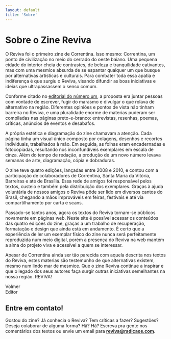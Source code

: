 ```yaml
---
layout: default
title: 'Sobre'
---
```


# Sobre o Zine Reviva

O Reviva foi o primeiro zine de Correntina. Isso mesmo: Correntina, um ponto de
civilização no meio do cerrado do oeste baiano. Uma pequena cidade do interior
cheia de contrastes, de beleza e tranquilidade cativantes, mas com uma mesmice
absurda de se espantar qualquer um que busque por alternativas artísticas e
culturais. Para combater toda essa apatia e indiferença é que surgiu o Reviva,
visando difundir as boas iniciativas e ideias que ultrapassassem o senso comum.

Conforme citado no [editorial do número um](/1/editorial), a proposta era juntar pessoas com
vontade de escrever, fugir do marasmo e divulgar o que rolava de alternativo na região.
Diferentes opiniões e pontos de vista não tinham barreira no Reviva, e uma pluralidade
enorme de materias puderam ser compiladas nas páginas preto-e-branco: entrevistas,
resenhas, poemas, críticas, anúncios de eventos e desabafos.

A própria estética e diagramação do zine chamavam a atenção. Cada página tinha um
visual único composto por colagens, desenhos e recortes individuais, trabalhados à
mão. Em seguida, as folhas eram encadernadas e fotocopiadas, resultando nos
inconfundíveis exemplares em escala de cinza. Além do tempo de redação, a produção de
um novo número levava semanas de arte, diagramação, cópia e dobraduras.

O zine teve quatro edições, lançadas entre 2008 e 2010, e contou com a participação
de colaboradores de Correntina, Santa Maria da Vitória, Barreiras e até de Brasília.
Essa rede de amigos foi responsável pelos textos, custeio e também pela distribuição
dos exemplares. Graças à ajuda voluntária de nossos amigos o Reviva pôde ser lido em
diversos cantos do Brasil, chegando a mãos improváveis em feiras, festivais e até via
compartilhamento por carta e scans.

Passado-se tantos anos, agora os textos do Reviva tornam-se públicos novamente em páginas
web. Neste site é possível acessar os conteúdos das quatro edições do zine, graças a
um trabalho de recuperação, formatação e design que ainda está em andamento. É certo
que a experiência de ler um exemplar físico do zine nunca será perfeitamente
reproduzida num meio digital, porém a presença do Reviva na web mantém a alma do
projeto viva e acessível a quem se interessar.

Apesar de Correntina ainda ser tão parecida com aquela descrita nos textos do Reviva,
estes materias são testemunho de que alternativas existem, mesmo num lindo mar de
mesmice. Que o zine Reviva continue a inspirar e que o legado dos seus autores
faça surgir outras iniciativas semelhantes na nossa região. REVIVA!

Volmer<br>
Editor

## Entre em contato!

Gostou do zine? Já conhecia o Reviva? Tem críticas a fazer? Sugestões? Deseja
colaborar de alguma forma? Hã? Hã?
Escreva pra gente nos comentários dos textos ou envie um email para
**[reviva@radicaos.com](mailto:reviva@radicaos.com)**.
